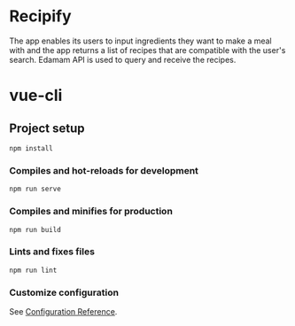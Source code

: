 # Recipify

The app enables its users to input ingredients they want to make a meal with and the app returns a list of recipes that are compatible with the user's search. Edamam API is used to query and receive the recipes.

# vue-cli

## Project setup
```
npm install
```

### Compiles and hot-reloads for development
```
npm run serve
```

### Compiles and minifies for production
```
npm run build
```

### Lints and fixes files
```
npm run lint
```

### Customize configuration
See [Configuration Reference](https://cli.vuejs.org/config/).

